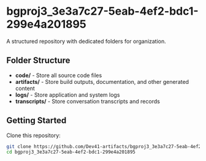# bgproj3_3e3a7c27-5eab-4ef2-bdc1-299e4a201895
A structured repository with dedicated folders for organization.

## Folder Structure

- **code/** - Store all source code files
- **artifacts/** - Store build outputs, documentation, and other generated content
- **logs/** - Store application and system logs
- **transcripts/** - Store conversation transcripts and records

## Getting Started

Clone this repository:
```bash
git clone https://github.com/Dev41-artifacts/bgproj3_3e3a7c27-5eab-4ef2-bdc1-299e4a201895
cd bgproj3_3e3a7c27-5eab-4ef2-bdc1-299e4a201895
```
